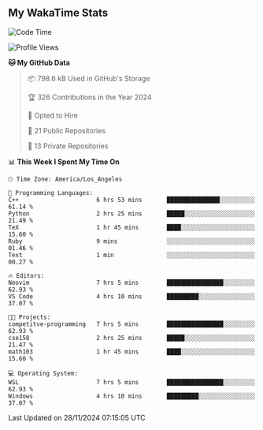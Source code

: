 ## My WakaTime Stats
<!--START_SECTION:waka-->
![Code Time](http://img.shields.io/badge/Code%20Time-169%20hrs%2020%20mins-blue)

![Profile Views](http://img.shields.io/badge/Profile%20Views-0-blue)

**🐱 My GitHub Data** 

> 📦 798.6 kB Used in GitHub's Storage 
 > 
> 🏆 326 Contributions in the Year 2024
 > 
> 💼 Opted to Hire
 > 
> 📜 21 Public Repositories 
 > 
> 🔑 13 Private Repositories 
 > 
📊 **This Week I Spent My Time On** 

```text
🕑︎ Time Zone: America/Los_Angeles

💬 Programming Languages: 
C++                      6 hrs 53 mins       ███████████████░░░░░░░░░░   61.14 % 
Python                   2 hrs 25 mins       █████░░░░░░░░░░░░░░░░░░░░   21.49 % 
TeX                      1 hr 45 mins        ████░░░░░░░░░░░░░░░░░░░░░   15.60 % 
Ruby                     9 mins              ░░░░░░░░░░░░░░░░░░░░░░░░░   01.46 % 
Text                     1 min               ░░░░░░░░░░░░░░░░░░░░░░░░░   00.27 % 

🔥 Editors: 
Neovim                   7 hrs 5 mins        ████████████████░░░░░░░░░   62.93 % 
VS Code                  4 hrs 10 mins       █████████░░░░░░░░░░░░░░░░   37.07 % 

🐱‍💻 Projects: 
competitve-programming   7 hrs 5 mins        ████████████████░░░░░░░░░   62.93 % 
cse158                   2 hrs 25 mins       █████░░░░░░░░░░░░░░░░░░░░   21.47 % 
math103                  1 hr 45 mins        ████░░░░░░░░░░░░░░░░░░░░░   15.60 % 

💻 Operating System: 
WSL                      7 hrs 5 mins        ████████████████░░░░░░░░░   62.93 % 
Windows                  4 hrs 10 mins       █████████░░░░░░░░░░░░░░░░   37.07 % 
```


 Last Updated on 28/11/2024 07:15:05 UTC
<!--END_SECTION:waka-->
